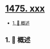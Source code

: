 # [1475. xxx](https://github.com/Tdahuyou/TNotes.leetcode/tree/main/notes/1475.%20xxx)

<!-- region:toc -->

- [1. 📝 概述](#1--概述)

<!-- endregion:toc -->

## 1. 📝 概述
